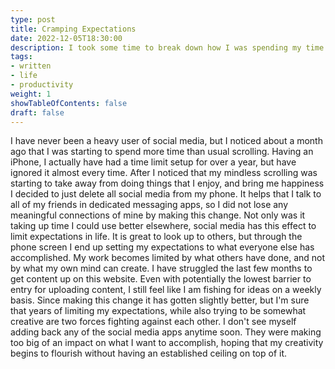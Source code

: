 ```yaml
---
type: post
title: Cramping Expectations
date: 2022-12-05T18:30:00
description: I took some time to break down how I was spending my time during the day. Ideally I want to  spend that time doing things that bring me joy, doing that required some cuts.
tags: 
- written
- life
- productivity
weight: 1
showTableOfContents: false
draft: false
---
```

I have never been a heavy user of social media, but I noticed about a month ago that I was starting to spend more time than usual scrolling. Having an iPhone, I actually have had a time limit setup for over a year, but have ignored it almost every time.
After I noticed that my mindless scrolling was starting to take away from doing things that I enjoy, and bring me happiness I decided to just delete all social media from my phone. It helps that I talk to all of my friends in dedicated messaging apps, so I did not lose any meaningful connections of mine by making this change.
Not only was it taking up time I could use better elsewhere, social media has this effect to limit expectations in life. It is great to look up to others, but through the phone screen I end up setting my expectations to what everyone else has accomplished. My work becomes limited by what others have done, and not by what my own mind can create.
I have struggled the last few months to get content up on this website. Even with potentially the lowest barrier to entry for uploading content, I still feel like I am fishing for ideas on a weekly basis. Since making this change it has gotten slightly better, but I'm sure that years of limiting my expectations, while also trying to be somewhat creative are two forces fighting against each other.
I don't see myself adding back any of the social media apps anytime soon. They were making too big of an impact on what I want to accomplish, hoping that my creativity begins to flourish without having an established ceiling on top of it.